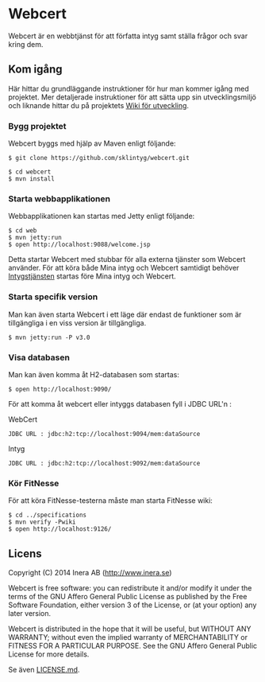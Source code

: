 # Webcert
Webcert är en webbtjänst för att författa intyg samt ställa frågor och svar kring dem.

## Kom igång
Här hittar du grundläggande instruktioner för hur man kommer igång med projektet. Mer detaljerade instruktioner för att sätta upp sin utvecklingsmiljö och liknande hittar du på projektets [Wiki för utveckling](https://github.com/sklintyg/common/wiki).

### Bygg projektet
Webcert byggs med hjälp av Maven enligt följande:
```
$ git clone https://github.com/sklintyg/webcert.git

$ cd webcert
$ mvn install
```

### Starta webbapplikationen
Webbapplikationen kan startas med Jetty enligt följande:
```
$ cd web
$ mvn jetty:run
$ open http://localhost:9088/welcome.jsp
```

Detta startar Webcert med stubbar för alla externa tjänster som Webcert använder. För att köra både Mina intyg och Webcert samtidigt behöver [Intygstjänsten](https://github.com/sklintyg/intygstjanst) startas före Mina intyg och Webcert.

### Starta specifik version
Man kan även starta Webcert i ett läge där endast de funktioner som är tillgängliga i en viss version är tillgängliga.
```
$ mvn jetty:run -P v3.0
```

### Visa databasen
Man kan även komma åt H2-databasen som startas:
```
$ open http://localhost:9090/
```

För att komma åt webcert eller intyggs databasen fyll i JDBC URL'n :

WebCert 
```
JDBC URL : jdbc:h2:tcp://localhost:9094/mem:dataSource
```

Intyg
```
JDBC URL : jdbc:h2:tcp://localhost:9092/mem:dataSource
```

### Kör FitNesse
För att köra FitNesse-testerna måste man starta FitNesse wiki:
```
$ cd ../specifications
$ mvn verify -Pwiki
$ open http://localhost:9126/
```

## Licens
Copyright (C) 2014 Inera AB (http://www.inera.se)

Webcert is free software: you can redistribute it and/or modify it under the terms of the GNU Affero General Public License as published by the Free Software Foundation, either version 3 of the License, or (at your option) any later version.

Webcert is distributed in the hope that it will be useful, but WITHOUT ANY WARRANTY; without even the implied warranty of MERCHANTABILITY or FITNESS FOR A PARTICULAR PURPOSE.  See the GNU Affero General Public License for more details.

Se även [LICENSE.md](https://github.com/sklintyg/common/blob/master/LICENSE.md).
